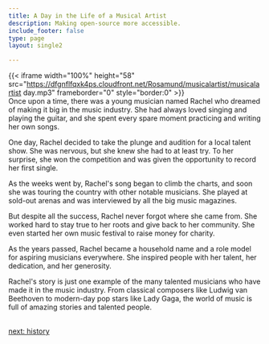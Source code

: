 ```yaml
---
title: A Day in the Life of a Musical Artist
description: Making open-source more accessible.
include_footer: false
type: page
layout: single2

---
```


{{< iframe width="100%" height="58" src="https://dfgnflfqxk4ps.cloudfront.net/Rosamund/musicalartist/musicalartist day.mp3" frameborder="0" style="border:0" >}}<br>
Once upon a time, there was a young musician named Rachel who dreamed of making it big in the music industry. She had always loved singing and playing the guitar, and she spent every spare moment practicing and writing her own songs.

One day, Rachel decided to take the plunge and audition for a local talent show. She was nervous, but she knew she had to at least try. To her surprise, she won the competition and was given the opportunity to record her first single.

As the weeks went by, Rachel's song began to climb the charts, and soon she was touring the country with other notable musicians. She played at sold-out arenas and was interviewed by all the big music magazines.

But despite all the success, Rachel never forgot where she came from. She worked hard to stay true to her roots and give back to her community. She even started her own music festival to raise money for charity.

As the years passed, Rachel became a household name and a role model for aspiring musicians everywhere. She inspired people with her talent, her dedication, and her generosity.

Rachel's story is just one example of the many talented musicians who have made it in the music industry. From classical composers like Ludwig van Beethoven to modern-day pop stars like Lady Gaga, the world of music is full of amazing stories and talented people.

<br>
<a href="https://insights.workdojos.com/musicalartist/history">next: history</a>
<br>
</p>